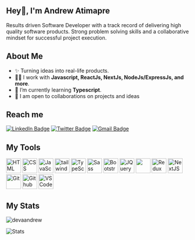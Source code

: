 
<h2>Hey👋, I'm Andrew Atimapre</h2>
<p>Results driven Software Developer with a track record of delivering high quality software products. Strong problem solving skills and a collaborative mindset for successful project execution.
</p>



<h2>About Me</h2>

<ul>
  <li>✨ Turning ideas into real-life products. </li> 
  <li>👨‍💻 I work with <strong>Javascript, ReactJs, NextJs, NodeJs/ExpressJs, and more</strong>.</li>
  <li>🔭 I’m currently learning <strong>Typescript</strong>. </li>
  <li>🤝 I am open to collaborations on projects and ideas</li>
</ul>

<h2>Reach me</h3>
<p><a href="https://www.linkedin.com/in/andrew-atimapre/"><img src="https://img.shields.io/badge/-Andrew%20Atimapre%20-blue?style=plastic&amp;labelColor=blue&amp;logo=LinkedIn&amp;link=www.linkedin.com/in/andrew-atimapre/" alt="LinkedIn Badge"></a> 
  <a href="https://twitter.com/aandrew_dev/"><img src="https://img.shields.io/badge/-devaandrew-informational?style=plastic&amp;labelColor=informational&amp;logo=Twitter&amp;link=https://twitter.com/Dev_180Memes" alt="Twitter Badge"></a>
  <a href="mailto:devaandrew@icloud.com"><img src="https://img.shields.io/badge/-Andrew%20Atimapre-fff?style=plastic&amp;labelColor=fff&amp;logo=Gmail&amp;link=mailto:devaandrew@icloud.com" alt="Gmail Badge"></a></p>


<h2> My Tools </h2>
<p align="left">
    <img src="https://cdn.jsdelivr.net/gh/devicons/devicon/icons/html5/html5-original.svg" alt="HTML" height="40" width="40" />
  <img src="https://cdn.jsdelivr.net/gh/devicons/devicon/icons/css3/css3-original.svg" alt="CSS" height="40" width="40"/>
 
  <img src="https://cdn.jsdelivr.net/gh/devicons/devicon/icons/javascript/javascript-original.svg" alt="JavaScript" height="40" width="40"/>
    <img src="https://www.vectorlogo.zone/logos/tailwindcss/tailwindcss-icon.svg" alt="tailwind" width="40" height="40"/> 
    <img src="https://cdn.jsdelivr.net/gh/devicons/devicon/icons/typescript/typescript-original.svg" alt="TypeScript" height="40" width="40"/> 
   <img src="https://cdn.jsdelivr.net/gh/devicons/devicon/icons/sass/sass-original.svg" alt="Sass" height="40" width="40"/>
  <img src="https://cdn.jsdelivr.net/gh/devicons/devicon/icons/bootstrap/bootstrap-original.svg" alt="Bootstrap" height="40" width="40"/>
   <img src="https://cdn.jsdelivr.net/gh/devicons/devicon/icons/jquery/jquery-original.svg" alt="JQuery" height="40" width="40"/>
  <img src="https://cdn.jsdelivr.net/gh/devicons/devicon/icons/react/react-original.svg" ait="React" height="40" width="40" />
   <img src="https://cdn.jsdelivr.net/gh/devicons/devicon/icons/redux/redux-original.svg" alt="Redux" height="40" width="40"/>
    <img src="https://cdn.jsdelivr.net/gh/devicons/devicon/icons/nextjs/nextjs-original.svg" alt="NextJS" height="40" width="40"/>
  <img src="https://cdn.jsdelivr.net/gh/devicons/devicon/icons/git/git-original.svg" alt="Git" height="40" width="40"/>
  <img src="https://cdn.jsdelivr.net/gh/devicons/devicon/icons/github/github-original.svg" alt="Github" height="40" width="40"/>
  <img src="https://cdn.jsdelivr.net/gh/devicons/devicon/icons/vscode/vscode-original.svg" alt="VSCode" height="40" width="40"/>
     
        
  
</p>



<h2> My Stats </h2>

<p align="left"><img src="https://github-readme-streak-stats.herokuapp.com/?user=atimapreandrew&" alt="devaandrew" /></p>

<p><img src="https://github-readme-stats.vercel.app/api?username=atimapreandrew&rank_icon=github" alt="Stats" /></p>

